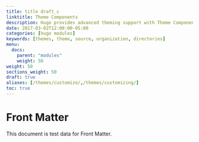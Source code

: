 ```yaml
---
title: title draft_c
linktitle: Theme Components
description: Hugo provides advanced theming support with Theme Components.
date: 2017-03-02T12:00:00-05:00
categories: [hugo modules]
keywords: [themes, theme, source, organization, directories]
menu:
  docs:
    parent: "modules"
    weight: 50
weight: 50
sections_weight: 50
draft: true
aliases: [/themes/customize/,/themes/customizing/]
toc: true
---
```


# Front Matter

This document is test data for Front Matter.
